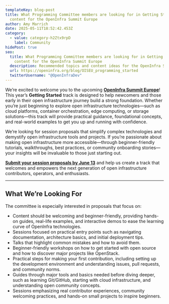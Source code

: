 ```yaml
---
templateKey: blog-post
title: What Programming Committee members are looking for in Getting Started
  content for the OpenInfra Summit Europe
author: Amy Marrich
date: 2025-05-11T18:52:42.453Z
category:
  - value: category-h2Ztx9rpD
    label: Community
hidePost: true
seo:
  title: What Programming Committee members are looking for in Getting Started
    content for the OpenInfra Summit Europe
  description: Recommended topics and content ideas for the OpenInfra Summit Europe
  url: https://openinfra.org/blog/OISEU_programming_started
  twitterUsername: "@OpenInfraDev"
---
```

We’re excited to welcome you to the upcoming **[OpenInfra Summit Europe](https://summit2025.openinfra.org/)**! This year’s **Getting Started** track is designed to help newcomers and those early in their open infrastructure journey build a strong foundation. Whether you’re just beginning to explore open infrastructure technologies—such as cloud platforms, container orchestration, edge computing, or storage solutions—this track will provide practical guidance, foundational concepts, and real-world examples to get you up and running with confidence.

We’re looking for session proposals that simplify complex technologies and demystify open infrastructure tools and projects. If you’re passionate about making open infrastructure more accessible—through beginner-friendly tutorials, walkthroughs, best practices, or community onboarding stories—your insights will be invaluable to those just starting out.

**[Submit your session proposals by June 13](https://summit2025.openinfra.org/cfp/)** and help us create a track that welcomes and empowers the next generation of open infrastructure contributors, operators, and enthusiasts.

- - -

## What We’re Looking For

The committee is especially interested in proposals that focus on:

* Content should be welcoming and beginner-friendly, providing hands-on guides, real-life examples, and interactive demos to ease the learning curve of OpenInfra technologies.
* Sessions focused on practical entry points such as navigating documentation, architecture basics, and initial deployment tips.
* Talks that highlight common mistakes and how to avoid them.
* Beginner-friendly workshops on how to get started with open source and how to discover major projects like OpenStack.
* Practical steps for making your first contribution, including setting up the development environment and understanding issues, pull requests, and community norms.
* Guides through major tools and basics needed before diving deeper, such as learning Git/GitHub, starting with cloud infrastructure, and understanding open community concepts.
* Sessions emphasizing real contributor experiences, community welcoming practices, and hands-on small projects to inspire beginners.